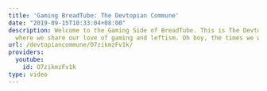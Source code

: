 ```yaml
---
title: 'Gaming BreadTube: The Devtopian Commune'
date: "2019-09-15T10:33:04+08:00"
description: Welcome to the Gaming Side of BreadTube. This is The Devtopian Commune
  where we share our love of gaming and leftism. Oh boy, the times we will have.
url: /devtopiancommune/O7zikmzFv1k/
providers:
  youtube:
    id: O7zikmzFv1k
type: video
---
```

